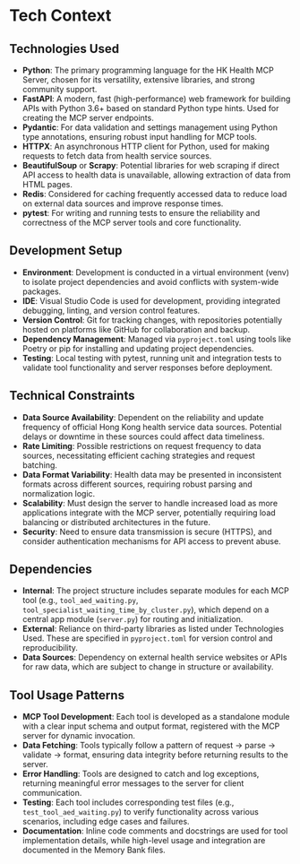 # Tech Context

## Technologies Used
- **Python**: The primary programming language for the HK Health MCP Server, chosen for its versatility, extensive libraries, and strong community support.
- **FastAPI**: A modern, fast (high-performance) web framework for building APIs with Python 3.6+ based on standard Python type hints. Used for creating the MCP server endpoints.
- **Pydantic**: For data validation and settings management using Python type annotations, ensuring robust input handling for MCP tools.
- **HTTPX**: An asynchronous HTTP client for Python, used for making requests to fetch data from health service sources.
- **BeautifulSoup** or **Scrapy**: Potential libraries for web scraping if direct API access to health data is unavailable, allowing extraction of data from HTML pages.
- **Redis**: Considered for caching frequently accessed data to reduce load on external data sources and improve response times.
- **pytest**: For writing and running tests to ensure the reliability and correctness of the MCP server tools and core functionality.

## Development Setup
- **Environment**: Development is conducted in a virtual environment (venv) to isolate project dependencies and avoid conflicts with system-wide packages.
- **IDE**: Visual Studio Code is used for development, providing integrated debugging, linting, and version control features.
- **Version Control**: Git for tracking changes, with repositories potentially hosted on platforms like GitHub for collaboration and backup.
- **Dependency Management**: Managed via `pyproject.toml` using tools like Poetry or pip for installing and updating project dependencies.
- **Testing**: Local testing with pytest, running unit and integration tests to validate tool functionality and server responses before deployment.

## Technical Constraints
- **Data Source Availability**: Dependent on the reliability and update frequency of official Hong Kong health service data sources. Potential delays or downtime in these sources could affect data timeliness.
- **Rate Limiting**: Possible restrictions on request frequency to data sources, necessitating efficient caching strategies and request batching.
- **Data Format Variability**: Health data may be presented in inconsistent formats across different sources, requiring robust parsing and normalization logic.
- **Scalability**: Must design the server to handle increased load as more applications integrate with the MCP server, potentially requiring load balancing or distributed architectures in the future.
- **Security**: Need to ensure data transmission is secure (HTTPS), and consider authentication mechanisms for API access to prevent abuse.

## Dependencies
- **Internal**: The project structure includes separate modules for each MCP tool (e.g., `tool_aed_waiting.py`, `tool_specialist_waiting_time_by_cluster.py`), which depend on a central app module (`server.py`) for routing and initialization.
- **External**: Reliance on third-party libraries as listed under Technologies Used. These are specified in `pyproject.toml` for version control and reproducibility.
- **Data Sources**: Dependency on external health service websites or APIs for raw data, which are subject to change in structure or availability.

## Tool Usage Patterns
- **MCP Tool Development**: Each tool is developed as a standalone module with a clear input schema and output format, registered with the MCP server for dynamic invocation.
- **Data Fetching**: Tools typically follow a pattern of request -> parse -> validate -> format, ensuring data integrity before returning results to the server.
- **Error Handling**: Tools are designed to catch and log exceptions, returning meaningful error messages to the server for client communication.
- **Testing**: Each tool includes corresponding test files (e.g., `test_tool_aed_waiting.py`) to verify functionality across various scenarios, including edge cases and failures.
- **Documentation**: Inline code comments and docstrings are used for tool implementation details, while high-level usage and integration are documented in the Memory Bank files.
